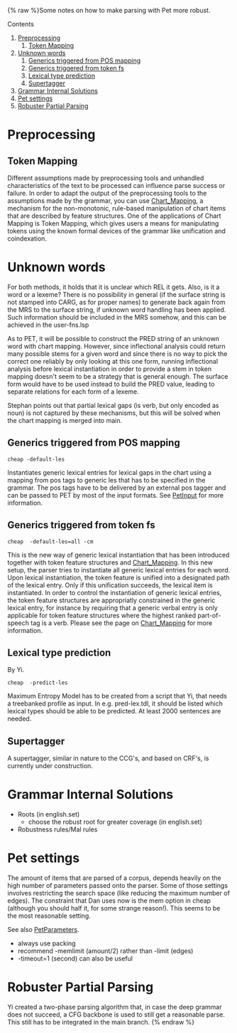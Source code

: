 {% raw %}Some notes on how to make parsing with Pet more robust.

Contents

1. [Preprocessing](https://blog.inductorsoftware.com/docsproto/garage/PetRobustness)
   1. [Token Mapping](https://blog.inductorsoftware.com/docsproto/garage/PetRobustness)
2. [Unknown words](https://blog.inductorsoftware.com/docsproto/garage/PetRobustness)
   1. [Generics triggered from POS
mapping](https://blog.inductorsoftware.com/docsproto/garage/PetRobustness)
   2. [Generics triggered from token
fs](https://blog.inductorsoftware.com/docsproto/garage/PetRobustness)
   3. [Lexical type prediction](https://blog.inductorsoftware.com/docsproto/garage/PetRobustness)
   4. [Supertagger](https://blog.inductorsoftware.com/docsproto/garage/PetRobustness)
3. [Grammar Internal Solutions](https://blog.inductorsoftware.com/docsproto/garage/PetRobustness)
4. [Pet settings](https://blog.inductorsoftware.com/docsproto/garage/PetRobustness)
5. [Robuster Partial Parsing](https://blog.inductorsoftware.com/docsproto/garage/PetRobustness)

# Preprocessing

## Token Mapping

Different assumptions made by preprocessing tools and unhandled
characteristics of the text to be processed can influence parse success
or failure. In order to adapt the output of the preprocessing tools to
the assumptions made by the grammar, you can use
[Chart\_Mapping](https://blog.inductorsoftware.com/docsproto/garage/ChartMapping), a mechanism for the non-monotonic,
rule-based manipulation of chart items that are described by feature
structures. One of the applications of Chart Mapping is Token Mapping,
which gives users a means for manipulating tokens using the known formal
devices of the grammar like unification and coindexation.

# Unknown words

For both methods, it holds that it is unclear which REL it gets. Also,
is it a word or a lexeme? There is no possibility in general (if the
surface string is not stamped into CARG, as for proper names) to
generate back again from the MRS to the surface string, if unknown word
handling has been applied. Such information should be included in the
MRS somehow, and this can be achieved in the user-fns.lsp

As to PET, it will be possible to construct the PRED string of an
unknown word with chart mapping. However, since inflectional analysis
could return many possible stems for a given word and since there is no
way to pick the correct one reliably by only looking at this one form,
running inflectional analysis before lexical instantiation in order to
provide a stem in token mapping doesn't seem to be a strategy that is
general enough. The surface form would have to be used instead to build
the PRED value, leading to separate relations for each form of a lexeme.

Stephan points out that partial lexical gaps (is verb, but only encoded
as noun) is not captured by these mechanisms, but this will be solved
when the chart mapping is merged into main.

## Generics triggered from POS mapping

    cheap -default-les

Instantiates generic lexical entries for lexical gaps in the chart using
a mapping from pos tags to generic les that has to be specified in the
grammar. The pos tags have to be delivered by an external pos tagger and
can be passed to PET by most of the input formats. See
[PetInput](https://blog.inductorsoftware.com/docsproto/garage/PetInput) for more information.

## Generics triggered from token fs

    cheap  -default-les=all -cm

This is the new way of generic lexical instantiation that has been
introduced together with token feature structures and
[Chart\_Mapping](). In this new setup, the parser tries to
instantiate all generic lexical entries for each word. Upon lexical
instantiation, the token feature is unified into a designated path of
the lexical entry. Only if this unification succeeds, the lexical item
is instantiated. In order to control the instantiation of generic
lexical entries, the token feature structures are appropriatly
constrained in the generic lexical entry, for instance by requiring that
a generic verbal entry is only applicable for token feature structures
where the highest ranked part-of-speech tag is a verb. Please see the
page on [Chart\_Mapping]() for more information.

## Lexical type prediction

By Yi.

    cheap  -predict-les

Maximum Entropy Model has to be created from a script that Yi, that
needs a treebanked profile as input. In e.g. pred-lex.tdl, it should be
listed which lexical types should be able to be predicted. At least 2000
sentences are needed.

## Supertagger

A supertagger, similar in nature to the CCG's, and based on CRF's, is
currently under construction.

# Grammar Internal Solutions

- Roots (in english.set)
  - choose the robust root for greater coverage (in english.set)
- Robustness rules/Mal rules

# Pet settings

The amount of items that are parsed of a corpus, depends heavily on the
high number of parameters passed onto the parser. Some of those settings
involves restricting the search space (like reducing the maximum number
of edges). The constraint that Dan uses now is the mem option in cheap
(although you should half it, for some strange reason!). This seems to
be the most reasonable setting.

See also [PetParameters](https://blog.inductorsoftware.com/docsproto/garage/PetParameters).

- always use packing
- recommend -memlimit (amount/2) rather than -limit (edges)
- -timeout=1 (second) can also be useful

# Robuster Partial Parsing

Yi created a two-phase parsing algorithm that, in case the deep grammar
does not succeed, a CFG backbone is used to still get a reasonable
parse. This still has to be integrated in the main branch.
<update date omitted for speed>{% endraw %}